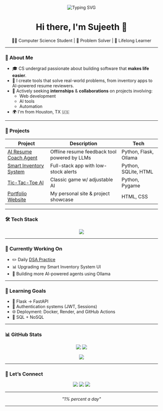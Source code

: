 <p align="center">
  <img src="https://readme-typing-svg.demolab.com?font=Fira+Code&duration=4000&pause=1000&color=1B9BF6&center=true&vCenter=true&width=650&lines=Hi+%F0%9F%91%8B+I'm+Sujeeth+Muruganandam;Computer+Science+Student+%7C+Software+Developer;I+build+tools+to+make+life+efficient" alt="Typing SVG" />
</p>



<h1 align="center">Hi there, I'm Sujeeth 👋</h1>

<p align="center">
  👨‍💻 Computer Science Student | 🔧 Problem Solver | 🌱 Lifelong Learner  
</p>

---

### 🧠 About Me

- 🎓 CS undergrad passionate about building software that **makes life easier**.
- 🔧 I create tools that solve real-world problems, from inventory apps to AI-powered resume reviewers.
- 💼 Actively seeking **internships** & **collaborations** on projects involving:
  - Web development
  - AI tools
  - Automation
- 🌍 I'm from Houston, TX 🇺🇸

---

### 🚀 Projects

| Project | Description | Tech |
|--------|-------------|------|
| [AI Resume Coach Agent](https://github.com/SujeethMuru/ai-resume-coach-agent) | Offline resume feedback tool powered by LLMs | Python, Flask, Ollama |
| [Smart Inventory System](https://github.com/SujeethMuru/smart-inventory-system) | Full-stack app with low-stock alerts | Python, SQLite, HTML |
| [Tic-Tac-Toe AI](https://github.com/SujeethMuru/tic-tac-toe-pygame) | Classic game w/ adjustable AI | Python, Pygame |
| [Portfolio Website](https://sujeethmuru.github.io/SujeethPortfolioWebsite/) | My personal site & project showcase | HTML, CSS |

---

### 🛠 Tech Stack

<p align="center">
  <img src="https://skillicons.dev/icons?i=python,html,css,flask,sqlite,github,git,vscode" />
</p>

---

### 📌 Currently Working On

- ✏️ Daily [DSA Practice](https://github.com/SujeethMuru/daily-dsa)
- 📊 Upgrading my Smart Inventory System UI
- 🧠 Building more AI-powered agents using Ollama

---

### 🎯 Learning Goals

- 🧰 Flask → FastAPI
- 🔐 Authentication systems (JWT, Sessions)
- 🌐 Deployment: Docker, Render, and GitHub Actions
- 💾 SQL + NoSQL

---

### 📊 GitHub Stats

<p align="center">
  <img src="https://github-readme-stats.vercel.app/api?username=SujeethMuru&show_icons=true&theme=default&hide_border=true" />
  <img src="https://github-readme-streak-stats.herokuapp.com/?user=SujeethMuru&theme=default&hide_border=true" />
</p>

<p align="center">
  <img src="https://github-readme-activity-graph.cyclic.app/graph?username=SujeethMuru&theme=light" />
</p>

---

### 🤝 Let’s Connect

<p align="center">
  <a href="mailto:muruganandamsujeeth@gmail.com"><img src="https://img.shields.io/badge/Email-D14836?style=for-the-badge&logo=gmail&logoColor=white" /></a>
  <a href="https://www.linkedin.com/in/sujeeth-muruganandam-a16033318"><img src="https://img.shields.io/badge/LinkedIn-blue?style=for-the-badge&logo=linkedin&logoColor=white" /></a>
  <a href="https://sujeethmuru.github.io/SujeethPortfolioWebsite/"><img src="https://img.shields.io/badge/Portfolio-1B1F23?style=for-the-badge&logo=github&logoColor=white" /></a>
</p>

---

<p align="center">
  <i>"1% percent a day"</i>
</p>

---


<!---
SujeethMuru/SujeethMuru is a ✨ special ✨ repository because its `README.md` (this file) appears on your GitHub profile.
You can click the Preview link to take a look at your changes.
--->
